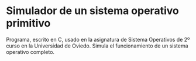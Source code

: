 Simulador de un sistema operativo primitivo
==========

Programa, escrito en C, usado en la asignatura de Sistema Operativos de 2º curso en la Universidad de Oviedo. 
Simula el funcionamiento de un sistema operativo completo.